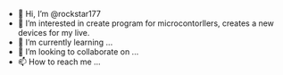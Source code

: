 - 👋 Hi, I’m @rockstar177
- 👀 I’m interested in create program for microcontorllers, creates a new devices for my live.
- 🌱 I’m currently learning ...
- 💞️ I’m looking to collaborate on ...
- 📫 How to reach me ...

<!---
rockstar177/rockstar177 is a ✨ special ✨ repository because its `README.md` (this file) appears on your GitHub profile.
You can click the Preview link to take a look at your changes.
--->
